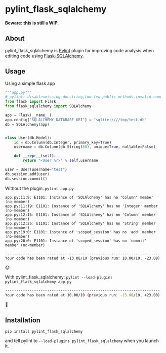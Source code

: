 # pylint_flask_sqlalchemy

**Beware: this is still a WIP.**

## About

pylint_flask_sqlalchemy is [Pylint](https://www.pylint.org/) plugin for improving code
analysis when editing code using
[Flask-SQLAlchemy](https://flask-sqlalchemy.palletsprojects.com).

## Usage

Using a simple flask app

```python
"""app.py"""
# pylint: disable=missing-docstring,too-few-public-methods,invalid-name
from flask import Flask
from flask_sqlalchemy import SQLAlchemy

app = Flask(__name__)
app.config["SQLALCHEMY_DATABASE_URI"] = "sqlite:////tmp/test.db"
db = SQLAlchemy(app)


class User(db.Model):
    id = db.Column(db.Integer, primary_key=True)
    username = db.Column(db.String(80), unique=True, nullable=False)

    def __repr__(self):
        return "<User %r>" % self.username

user = User(username="test")
db.session.add(user)
db.session.commit()
```

Without the plugin: `pylint app.py`

```
app.py:11:9: E1101: Instance of 'SQLAlchemy' has no 'Column' member (no-member)
app.py:11:19: E1101: Instance of 'SQLAlchemy' has no 'Integer' member (no-member)
app.py:12:15: E1101: Instance of 'SQLAlchemy' has no 'Column' member (no-member)
app.py:12:25: E1101: Instance of 'SQLAlchemy' has no 'String' member (no-member)
app.py:19:0: E1101: Instance of 'scoped_session' has no 'add' member (no-member)
app.py:20:0: E1101: Instance of 'scoped_session' has no 'commit' member (no-member)

----------------------------------------------------------------------
Your code has been rated at -13.08/10 (previous run: 10.00/10, -23.08)
```

😓

With pylint_flask_sqlalchemy: `pylint --load-plugins pylint_flask_sqlalchemy app.py`

```sh
----------------------------------------------------------------------
Your code has been rated at 10.00/10 (previous run: -13.08/10, +23.08)
```

🥳

## Installation 

```
pip install pylint_flask_sqlalchemy
```

and tell pylint to `--load-plugins pylint_flask_sqlalchemy` when you launch it. 
